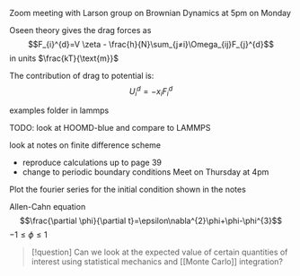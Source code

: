 Zoom meeting with Larson group on Brownian Dynamics at 5pm on Monday


Oseen theory gives the drag forces as $$F_{i}^{d}=V \zeta - \frac{h}{N}\sum_{j≠i}\Omega_{ij}F_{j}^{d}$$
in units $\frac{kT}{\text{m}}$

The contribution of drag to potential is: $$U_{i}^{d}=-x_{i}F_{i}^{d}$$

examples folder in lammps

TODO:
look at HOOMD-blue and compare to LAMMPS

look at notes on finite difference scheme
- reproduce calculations up to page 39
- change to periodic boundary conditions
Meet on Thursday at 4pm

Plot the fourier series for the initial condition shown in the notes


Allen-Cahn equation $$\frac{\partial \phi}{\partial t}=\epsilon\nabla^{2}\phi+\phi-\phi^{3}$$
$-1≤\phi≤1$

>[!question]
>Can we look at the expected value of certain quantities of interest using statistical mechanics and [[Monte Carlo]] integration?

